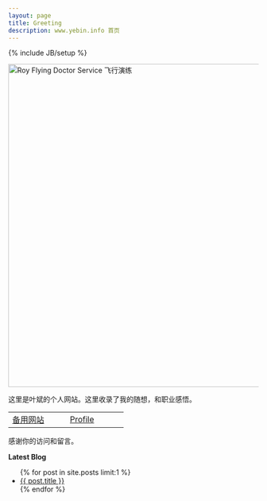 ```yaml
---
layout: page
title: Greeting
description: www.yebin.info 首页
---
```

{% include JB/setup %}

<img src="http://yebin-wordpress.stor.sinaapp.com/uploads/2012/06/rfds.jpg" style="width:650px;float:center" alt="Roy Flying Doctor Service 飞行演练"></a>

这里是叶斌的个人网站。这里收录了我的随想，和职业感悟。

<table align="center">
<tbody>
<tr>
<td width=100px><a href="http://calepin.yebin.info" title="本站受屏蔽时请访问 blogspot">备用网站</a></td>
<td width=100px><a href="https://plus.google.com/u/0/111730946330475204627/about" title=""叶斌的简介"">Profile</a></td>
</tr>
</tbody>
</table>

感谢你的访问和留言。


**Latest Blog**
<ul class="posts">
  {% for post in site.posts limit:1 %}
    <li><a href="{{ BASE_PATH }}{{ post.url }}">{{ post.title }}</a></li>
  {% endfor %}
</ul>
